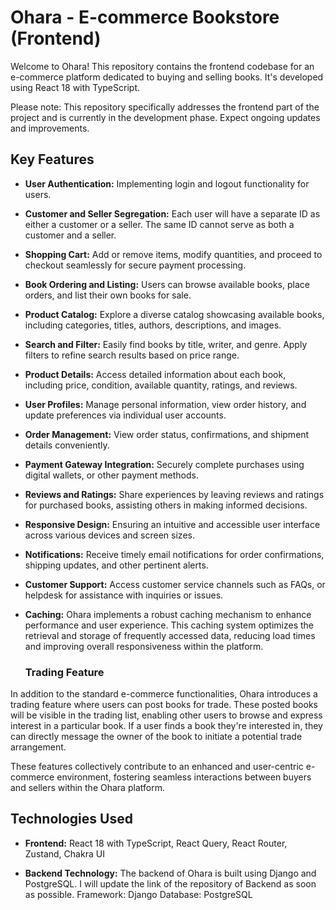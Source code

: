 # Ohara - E-commerce Bookstore (Frontend)

Welcome to Ohara! This repository contains the frontend codebase for an e-commerce platform dedicated to buying and selling books. It's developed using React 18 with TypeScript.

Please note: This repository specifically addresses the frontend part of the project and is currently in the development phase. Expect ongoing updates and improvements.


## Key Features

- **User Authentication:** Implementing login and logout functionality for users.
- **Customer and Seller Segregation:** Each user will have a separate ID as either a customer or a seller. The same ID cannot serve as both a customer and a seller.
- **Shopping Cart:** Add or remove items, modify quantities, and proceed to checkout seamlessly for secure payment processing.
- **Book Ordering and Listing:** Users can browse available books, place orders, and list their own books for sale.
- **Product Catalog:** Explore a diverse catalog showcasing available books, including categories, titles, authors, descriptions, and images.
- **Search and Filter:** Easily find books by title, writer, and genre. Apply filters to refine search results based on price range.
- **Product Details:** Access detailed information about each book, including price, condition, available quantity, ratings, and reviews.
- **User Profiles:** Manage personal information, view order history, and update preferences via individual user accounts.
- **Order Management:** View order status, confirmations, and shipment details conveniently.
- **Payment Gateway Integration:** Securely complete purchases using digital wallets, or other payment methods.
- **Reviews and Ratings:** Share experiences by leaving reviews and ratings for purchased books, assisting others in making informed decisions.
- **Responsive Design:** Ensuring an intuitive and accessible user interface across various devices and screen sizes.
- **Notifications:** Receive timely email notifications for order confirmations, shipping updates, and other pertinent alerts.
- **Customer Support:** Access customer service channels such as FAQs, or helpdesk for assistance with inquiries or issues.
- **Caching:** Ohara implements a robust caching mechanism to enhance performance and user experience. This caching system optimizes the retrieval and storage of frequently accessed data, reducing load times and improving overall responsiveness within the platform.


  ### Trading Feature
In addition to the standard e-commerce functionalities, Ohara introduces a trading feature where users can post books for trade. These posted books will be visible in the trading list, enabling other users to browse and express interest in a particular book. If a user finds a book they're interested in, they can directly message the owner of the book to initiate a potential trade arrangement.

These features collectively contribute to an enhanced and user-centric e-commerce environment, fostering seamless interactions between buyers and sellers within the Ohara platform.

## Technologies Used
- **Frontend:** React 18 with TypeScript, React Query, React Router, Zustand, Chakra UI
  
- **Backend Technology:** The backend of Ohara is built using Django and PostgreSQL. I will update the link of the repository of Backend as soon as possible.
   Framework: Django
   Database: PostgreSQL
